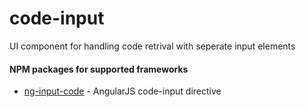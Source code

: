 # code-input

UI component for handling code retrival with seperate input elements

#### NPM packages for supported frameworks

* [ng-input-code](https://www.npmjs.com/package/ng-code-input) - AngularJS code-input directive 
